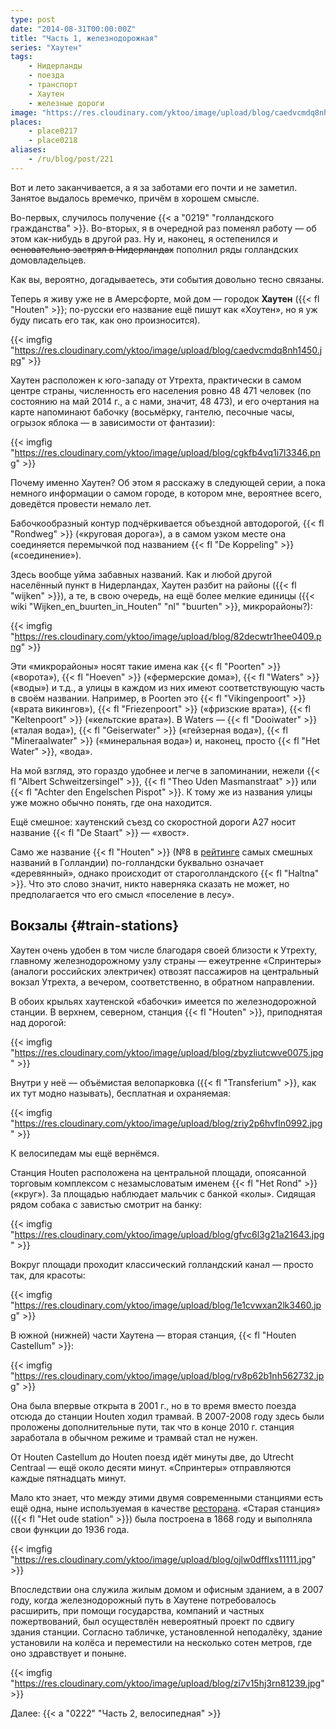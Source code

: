 ```yaml
---
type: post
date: "2014-08-31T00:00:00Z"
title: "Часть 1, железнодорожная"
series: "Хаутен"
tags:
    - Нидерланды
    - поезда
    - транспорт
    - Хаутен
    - железные дороги
image: "https://res.cloudinary.com/yktoo/image/upload/blog/caedvcmdq8nh1450.jpg"
places:
    - place0217
    - place0218
aliases:
    - /ru/blog/post/221
---
```


Вот и лето заканчивается, а я за заботами его почти и не заметил. Занятое выдалось времечко, причём в хорошем смысле.

Во-первых, случилось получение {{< a "0219" "голландского гражданства" >}}. Во-вторых, я в очередной раз поменял работу — об этом как-нибудь в другой раз. Ну и, наконец, я остепенился и ~~основательно застрял в Нидерландах~~ пополнил ряды голландских домовладельцев.

<!--more-->

Как вы, вероятно, догадываетесь, эти события довольно тесно связаны.

Теперь я живу уже не в Амерсфорте, мой дом — городок **Хаутен** ({{< fl "Houten" >}}; по-русски его название ещё пишут как «Хоутен», но я уж буду писать его так, как оно произносится).

{{< imgfig "https://res.cloudinary.com/yktoo/image/upload/blog/caedvcmdq8nh1450.jpg" >}}

Хаутен расположен к юго-западу от Утрехта, практически в самом центре страны, численность его населения ровно 48 471 человек (по состоянию на май 2014 г., а с нами, значит, 48 473), и его очертания на карте напоминают бабочку (восьмёрку, гантелю, песочные часы, огрызок яблока — в зависимости от фантазии):

{{< imgfig "https://res.cloudinary.com/yktoo/image/upload/blog/cgkfb4vq1i7l3346.png" >}}

Почему именно Хаутен? Об этом я расскажу в следующей серии, а пока немного информации о самом городе, в котором мне, вероятнее всего, доведётся провести немало лет.

Бабочкообразный контур подчёркивается объездной автодорогой, {{< fl "Rondweg" >}} («круговая дорога»), а в самом узком месте она соединяется перемычкой под названием {{< fl "De Koppeling" >}} («соединение»).

Здесь вообще уйма забавных названий. Как и любой другой населённый пункт в Нидерландах, Хаутен разбит на районы ({{< fl "wijken" >}}), а те, в свою очередь, на ещё более мелкие единицы ({{< wiki "Wijken_en_buurten_in_Houten" "nl" "buurten" >}}, микрорайоны?):

{{< imgfig "https://res.cloudinary.com/yktoo/image/upload/blog/82decwtr1hee0409.png" >}}

Эти «микрорайоны» носят такие имена как {{< fl "Poorten" >}} («ворота»), {{< fl "Hoeven" >}} («фермерские дома»), {{< fl "Waters" >}} («воды») и т.д., а улицы в каждом из них имеют соответствующую часть в своём названии. Например, в Poorten это {{< fl "Vikingenpoort" >}} («врата викингов»), {{< fl "Friezenpoort" >}} («фризские врата»), {{< fl "Keltenpoort" >}} («кельтские врата»). В Waters — {{< fl "Dooiwater" >}} («талая вода»), {{< fl "Geiserwater" >}} («гейзерная вода»), {{< fl "Mineraalwater" >}} («минеральная вода») и, наконец, просто {{< fl "Het Water" >}}, «вода».

На мой взгляд, это гораздо удобнее и легче в запоминании, нежели {{< fl "Albert Schweitzersingel" >}}, {{< fl "Theo Uden Masmanstraat" >}} или {{< fl "Achter den Engelschen Pispot" >}}. К тому же из названия улицы уже можно обычно понять, где она находится.

Ещё смешное: хаутенский съезд со скоростной дороги A27 носит название {{< fl "De Staart" >}} — «хвост».

Само же название {{< fl "Houten" >}} (№8 в [рейтинге](http://plazilla.com/page/4295049501/top-10-grappige-nederlandse-plaatsnamen-in-een-zin) самых смешных названий в Голландии) по-голландски буквально означает «деревянный», однако происходит от староголландского {{< fl "Haltna" >}}. Что это слово значит, никто наверняка сказать не может, но предполагается что его смысл «поселение в лесу».

## Вокзалы {#train-stations}

Хаутен очень удобен в том числе благодаря своей близости к Утрехту, главному железнодорожному узлу страны — ежеутренне «Спринтеры» (аналоги российских электричек) отвозят пассажиров на центральный вокзал Утрехта, а вечером, соответственно, в обратном направлении.

В обоих крыльях хаутенской «бабочки» имеется по железнодорожной станции. В верхнем, северном, станция {{< fl "Houten" >}}, приподнятая над дорогой:

{{< imgfig "https://res.cloudinary.com/yktoo/image/upload/blog/zbyzliutcwve0075.jpg" >}}

Внутри у неё — объёмистая велопарковка ({{< fl "Transferium" >}}, как их тут модно называть), бесплатная и охраняемая:

{{< imgfig "https://res.cloudinary.com/yktoo/image/upload/blog/zriy2p6hvfln0992.jpg" >}}

К велосипедам мы ещё вернёмся.

Станция Houten расположена на центральной площади, опоясанной торговым комплексом с незамысловатым именем {{< fl "Het Rond" >}} («круг»). За площадью наблюдает мальчик с банкой «колы». Сидящая рядом собака с завистью смотрит на банку:

{{< imgfig "https://res.cloudinary.com/yktoo/image/upload/blog/gfvc6l3g21a21643.jpg" >}}

Вокруг площади проходит классический голландский канал — просто так, для красоты:

{{< imgfig "https://res.cloudinary.com/yktoo/image/upload/blog/1e1cvwxan2lk3460.jpg" >}}

В южной (нижней) части Хаутена — вторая станция, {{< fl "Houten Castellum" >}}:

{{< imgfig "https://res.cloudinary.com/yktoo/image/upload/blog/rv8p62b1nh562732.jpg" >}}

Она была впервые открыта в 2001 г., но в то время вместо поезда отсюда до станции Houten ходил трамвай. В 2007-2008 году здесь были проложены дополнительные пути, так что в конце 2010 г. станция заработала в обычном режиме и трамвай стал не нужен.

От Houten Castellum до Houten поезд идёт минуты две, до Utrecht Centraal — ещё около десяти минут. «Спринтеры» отправляются каждые пятнадцать минут.

Мало кто знает, что между этими двумя современными станциями есть ещё одна, ныне используемая в качестве [ресторана](http://www.hetoudestationhouten.nl/). «Старая станция» ({{< fl "Het oude station" >}}) была построена в 1868 году и выполняла свои функции до 1936 года.

{{< imgfig "https://res.cloudinary.com/yktoo/image/upload/blog/ojlw0dfflxs11111.jpg" >}}

Впоследствии она служила жилым домом и офисным зданием, а в 2007 году, когда железнодорожный путь в Хаутене потребовалось расширить, при помощи государства, компаний и частных пожертвований, был осуществлён невероятный проект по сдвигу здания станции. Согласно табличке, установленной неподалёку, здание установили на колёса и переместили на несколько сотен метров, где оно здравствует и поныне.

{{< imgfig "https://res.cloudinary.com/yktoo/image/upload/blog/zi7v15hj3rn81239.jpg" >}}

Далее: {{< a "0222" "Часть 2, велосипедная" >}}
